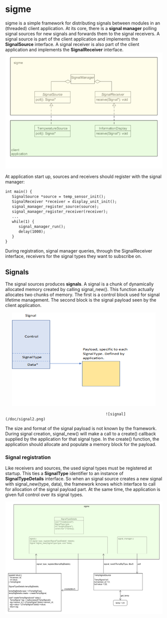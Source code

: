 # sigme
sigme is a simple framework for distributing signals between modules in an (threaded) client application. At its core, there is a **signal manager** polling signal sources for new signals and forwards them to the signal receivers. A signal source is part of the client application and implements the **SignalSource** interface. A signal receiver is also part of the client application and implements the **SignalReceiver** interface. 
![overview](/doc/overview.png)

At application start up, sources and receivers should register with the signal manager:
```
int main() {
   SignalSource *source = temp_sensor_init();
   SignalReceiver *receiver = display_unit_init();
   signal_manager_register_source(source);
   signal_manager_register_receiver(receiver);
   ...
   while(1) {
      signal_manager_run();
      delay(1000);
   }
}
```
During registration, signal manager queries, through the SignalReceiver interface, receivers for the signal types they want to subscribe on.
## Signals
The signal sources produces **signals**. A signal is a chunk of dynamically allocated memory created by calling signal_new(). This function actually allocates two chunks of memory. The first is a control block used for signal lifetime management. The second block is the signal payload seen by the client application. 
<p align="center">
  <img width="460" height="300" src="/doc/signal2.png">
</p>

                                                 ![signal](/doc/signal2.png)

The size and format of the signal payload is not known by the framework. During signal creation, signal_new() will make a call to a create() callback supplied by the application for that signal type. In the create() function, the application should allocate and populate a memory block for the payload.

### Signal registration
Like receivers and sources, the used signal types must be registered at startup. This ties a **SignalType** identifier to an instance of **SignalTypeDetails** interface. So when an signal source creates a new signal with signal_new(type, data), the framework knows which interface to call for allocation of the signal payload part. At the same time, the application is given full control over its signal types.

![signal_registration](/doc/signal_registration.png)


